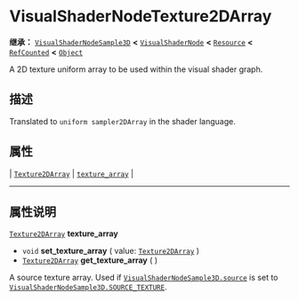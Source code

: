 <!-- ⚠ 请勿编辑本文件 ⚠ -->
<!-- 本文档使用脚本从 WeDot 引擎源码仓库生成。 -->
<!-- 生成脚本：https://github.com/WeDot-Engine/WeDot/tree/4.3/doc/tools/make_md.py； -->
<!-- 原文件：https://github.com/WeDot-Engine/WeDot/tree/4.3/doc/classes/VisualShaderNodeTexture2DArray.xml。 -->

<div id="_class_visualshadernodetexture2darray"></div>

# VisualShaderNodeTexture2DArray

**继承：** [`VisualShaderNodeSample3D`](class_visualshadernodesample3d.md) **<** [`VisualShaderNode`](class_visualshadernode.md) **<** [`Resource`](class_resource.md) **<** [`RefCounted`](class_refcounted.md) **<** [`Object`](class_object.md)

A 2D texture uniform array to be used within the visual shader graph.

## 描述

Translated to `uniform sampler2DArray` in the shader language.

## 属性

| [`Texture2DArray`](class_texture2darray.md) | [`texture_array`](#class_visualshadernodetexture2darray_property_texture_array) |

<!-- rst-class:: classref-section-separator -->

---

## 属性说明

<div id="_class_visualshadernodetexture2darray_property_texture_array"></div>

[`Texture2DArray`](class_texture2darray.md) **texture_array** <div id="class_visualshadernodetexture2darray_property_texture_array"></div>

- `void` **set_texture_array** ( value: [`Texture2DArray`](class_texture2darray.md) )
- [`Texture2DArray`](class_texture2darray.md) **get_texture_array** ( )

A source texture array. Used if [`VisualShaderNodeSample3D.source`](#class_visualshadernodesample3d_property_source) is set to [`VisualShaderNodeSample3D.SOURCE_TEXTURE`](#class_visualshadernodesample3d_constant_source_texture).

[^virtual]: 本方法通常需要用户覆盖才能生效。
[^const]: 本方法无副作用，不会修改该实例的任何成员变量。
[^vararg]: 本方法除了能接受在此处描述的参数外，还能够继续接受任意数量的参数。
[^constructor]: 本方法用于构造某个类型。
[^static]: 调用本方法无需实例，可直接使用类名进行调用。
[^operator]: 本方法描述的是使用本类型作为左操作数的有效运算符。
[^bitfield]: 这个值是由下列位标志构成位掩码的整数。
[^void]: 无返回值。
